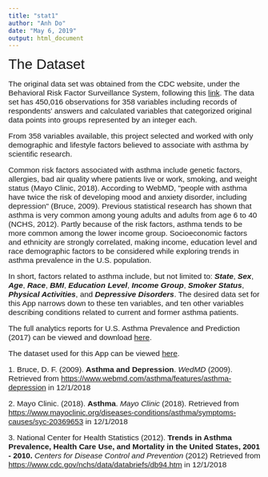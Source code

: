 ```yaml
---
title: "stat1"
author: "Anh Do"
date: "May 6, 2019"
output: html_document
---
```


<span style="font-family:Arial; font-size:2em;">The Dataset</span>

<span style="font-family:Arial; font-size:1.1em;">The original data set was obtained from the CDC website, under the Behavioral Risk Factor Surveillance System, following this [link](https://www.cdc.gov/brfss/annual_data/annual_2017.html). The data set has 450,016 observations for 358 variables including records of respondents' answers and calculated variables that categorized original data points into groups represented by an integer each. </span>

<span style="font-family:Arial; font-size:1.1em;">From 358 variables available, this project selected and worked with only demographic and lifestyle factors believed to associate with asthma by scientific research.</span>


<span style="font-family:Arial; font-size:1.1em;">Common risk factors associated with asthma include genetic factors, allergies, bad air quality where patients live or work, smoking, and weight status (Mayo Clinic, 2018). According to WebMD, "people with asthma have twice the risk of developing mood and anxiety disorder, including depression" (Bruce, 2009). Previous statistical research has shown that asthma is very common among young adults and adults from age 6 to 40 (NCHS, 2012). Partly because of the risk factors, asthma tends to be more common among the lower income group. Socioeconomic factors and ethnicity are strongly correlated, making income, education level and race demographic factors to be considered while exploring trends in asthma prevalence in the U.S. population. </span>

<span style="font-family:Arial; font-size:1.1em;">In short, factors related to asthma include, but not limited to: **_State_**, **_Sex_**, **_Age_**, **_Race_**, **_BMI_**, **_Education Level_**, **_Income Group_**, **_Smoker Status_**, **_Physical Activities_**, and **_Depressive Disorders_**. The desired data set for this App  narrows down to these ten variables, and ten other variables describing conditions related to current and former asthma patients. </span>

<span style="font-family:Arial; font-size:1.1em;">The full analytics reports for U.S. Asthma Prevalence and Prediction (2017) can be viewed and download [here](https://drive.google.com/drive/u/2/folders/1NG109DQRXkmmF3QdmpRM6bj6_GnsJVzE).</span>

<span style="font-family:Arial; font-size:1.1em;">The dataset used for this App can be viewed [here](https://drive.google.com/file/d/1Uhs6VWlGVUhpbofnZH54kxbO752vt_D0/view?usp=sharing).</span>



<span style="font-family:Arial; font-size:1.1em;">1. Bruce, D. F. (2009). __Asthma and Depression__. _WedMD_ (2009). Retrieved from https://www.webmd.com/asthma/features/asthma-depression in 12/1/2018 </span>

<span style="font-family:Arial; font-size:1.1em;">2. Mayo Clinic. (2018). __Asthma__. _Mayo Clinic_ (2018). Retrieved from  https://www.mayoclinic.org/diseases-conditions/asthma/symptoms-causes/syc-20369653 in 12/1/2018 </span>

<span style="font-family:Arial; font-size:1.1em;">3. National Center for Health Statistics (2012). __Trends in Asthma Prevalence, Health Care Use, and Mortality in the United States, 2001 - 2010.__ _Centers for Disease Control and Prevention_ (2012) Retrieved from  https://www.cdc.gov/nchs/data/databriefs/db94.htm in 12/1/2018 </span>
